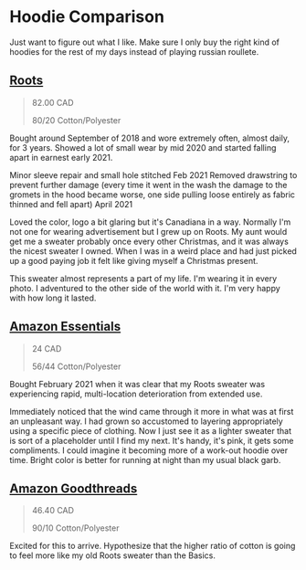 # Hoodie Comparison

Just want to figure out what I like. Make sure I only buy the right kind of hoodies for the rest of my days instead of playing russian roullete. 

## [Roots](https://www.roots.com/ca/en/roots-salt-and-pepper-original-kanga-hoody-39050005.html?selectedColor=008&cgid=MensTopsSweatshirtsHoodies&start=20&itemsourse=productlist)

> 82.00 CAD
>
> 80/20 Cotton/Polyester

Bought around September of 2018 and wore extremely often, almost daily, for 3 years. Showed a lot of small wear by mid 2020 and started falling apart in earnest early 2021. 

Minor sleeve repair and small hole stitched Feb 2021
Removed drawstring to prevent further damage (every time it went in the wash the damage to the gromets in the hood became worse, one side pulling loose entirely as fabric thinned and fell apart) April 2021 

Loved the color, logo a bit glaring but it's Canadiana in a way. Normally I'm not one for wearing advertisement but I grew up on Roots. My aunt would get me a sweater probably once every other Christmas, and it was always the nicest sweater I owned. When I was in a weird place and had just picked up a good paying job it felt like giving myself a Christmas present. 

This sweater almost represents a part of my life. I'm wearing it in every photo. I adventured to the other side of the world with it. I'm very happy with how long it lasted. 

## [Amazon Essentials](https://www.amazon.ca/Amazon-Essentials-Hooded-Sweatshirt-X-Large/dp/B07BN43CKK/ref=pd_sbs_1/140-0425410-6384024?pd_rd_w=FASVD&pf_rd_p=0843a4f8-d858-4eee-8b2a-0465d1d708c0&pf_rd_r=V5HFK9VGY8A5AE4CJ9CK&pd_rd_r=3fc58f46-9029-4a74-96c5-5a0887affef8&pd_rd_wg=xBBiQ&pd_rd_i=B075JV36TL&th=1&psc=1)

> 24 CAD
>
> 56/44 Cotton/Polyester

Bought February 2021 when it was clear that my Roots sweater was experiencing rapid, multi-location deterioration from extended use. 

Immediately noticed that the wind came through it more in what was at first an unpleasant way. I had grown so accustomed to layering appropriately using a specific piece of clothing. Now I just see it as a lighter sweater that is sort of a placeholder until I find my next. It's handy, it's pink, it gets some compliments. I could imagine it becoming more of a work-out hoodie over time. Bright color is better for running at night than my usual black garb. 

## [Amazon Goodthreads](https://www.amazon.ca/Goodthreads-Pullover-Fleece-Hoodie-Medium/dp/B07BKVHHL8/ref=sr_1_1?dchild=1&keywords=goodthreads%2Bhoodie&qid=1621714183&sr=8-1&th=1&psc=1)

> 46.40 CAD
> 
> 90/10 Cotton/Polyester

Excited for this to arrive. Hypothesize that the higher ratio of cotton is going to feel more like my old Roots sweater than the Basics. 

